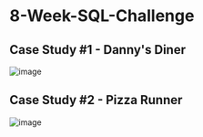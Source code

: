 # 8-Week-SQL-Challenge
 
 
## Case Study #1 - Danny's Diner
 
![image](https://user-images.githubusercontent.com/87584678/180666179-3aba78c2-fe04-4c6b-bd53-43a68b01d948.png)


## Case Study #2 - Pizza Runner

![image](https://user-images.githubusercontent.com/87584678/206867431-ef3357db-6f0b-465b-bdf5-eb3b91094119.png)
